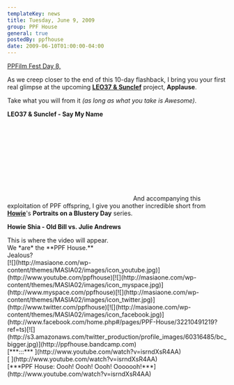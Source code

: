 ```yaml
---
templateKey: news
title: Tuesday, June 9, 2009
group: PPF House
general: true
postedBy: ppfhouse
date: 2009-06-10T01:00:00-04:00
---
```

[PPFilm Fest Day 8,](http://ppfhouse.bandcamp.com)

As we creep closer to the end of this 10-day flashback, I bring you your first real glimpse at the upcoming [**LEO37 &amp; Sunclef**](http://leo37.bandcamp.com) project, **Applause**.

Take what you will from it *(as long as what you take is Awesome)*.

**LEO37 &amp; Sunclef - Say My Name**

 <object height="176" width="285"> <param name="movie" value="http://www.youtube.com/v/BQHLcqB0XvQ"></param> <param name="allowFullScreen" value="true"></param> <param name="allowscriptaccess" value="always"></param> <param name="wmode" value="transparent"></param> <embed allowfullscreen="true" allowscriptaccess="always" height="176" src="http://www.youtube.com/v/BQHLcqB0XvQ" type="application/x-shockwave-flash" width="285" wmode="transparent"></embed> </object>And accompanying this exploitation of PPF offspring, I give you another incredible short from [**Howie**](http://www.ppfhouse.com/art)'s **Portraits on a Blustery Day** series.

**Howie Shia - Old Bill vs. Julie Andrews**

 <script src="http://ppfhouse.com/mediaplayer/swfobject.js" type="text/javascript"></script><div id="player1244687015">This is where the video will appear.</div><div> </div><div>We *are* the **PPF House.**</div><div> </div><div>Jealous?</div> [![](http://masiaone.com/wp-content/themes/MASIA02/images/icon_youtube.jpg)](http://www.youtube.com/ppfhouse)[![](http://masiaone.com/wp-content/themes/MASIA02/images/icon_myspace.jpg)](http://www.myspace.com/ppfhouse)[![](http://masiaone.com/wp-content/themes/MASIA02/images/icon_twitter.jpg)](http://www.twitter.com/ppfhouse)[![](http://masiaone.com/wp-content/themes/MASIA02/images/icon_facebook.jpg)](http://www.facebook.com/home.php#/pages/PPF-House/32210491219?ref=ts)[![](http://s3.amazonaws.com/twitter_production/profile_images/60316485/bc_bigger.jpg)](http://ppfhouse.bandcamp.com)

<div>[***:::*** ](http://www.youtube.com/watch?v=isrndXsR4AA)</div><div>[  
 ](http://www.youtube.com/watch?v=isrndXsR4AA)</div><div>[***PPF House: Oooh! Oooh! Oooh! Ooooooh!***](http://www.youtube.com/watch?v=isrndXsR4AA)</div> <script type="text/javascript">
var so = new SWFObject('http://ppfhouse.com/mediaplayer/player.swf','mpl','285','161','9');
so.addParam('allowscriptaccess','always');
so.addParam('allowfullscreen','true');
so.addParam('wmode','transparent');
so.addParam('flashvars','&file=poabd-julieandrews.flv');
so.write('player1244687015');
</script>